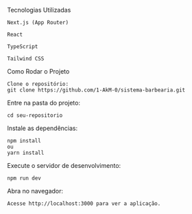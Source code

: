 Tecnologias Utilizadas

    Next.js (App Router)

    React

    TypeScript

    Tailwind CSS

Como Rodar o Projeto

    Clone o repositório:
    git clone https://github.com/1-AkM-0/sistema-barbearia.git
    


Entre na pasta do projeto:

    cd seu-repositorio



Instale as dependências:
    
    npm install
    ou
    yarn install

Execute o servidor de desenvolvimento:
        
    npm run dev



Abra no navegador:

    Acesse http://localhost:3000 para ver a aplicação.
